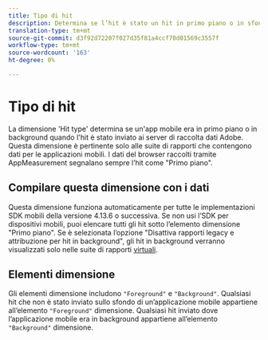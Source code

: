 ```yaml
---
title: Tipo di hit
description: Determina se l’hit è stato un hit in primo piano o in sfondo.
translation-type: tm+mt
source-git-commit: d3f92d72207f027d35f81a4ccf70d01569c3557f
workflow-type: tm+mt
source-wordcount: '163'
ht-degree: 0%

---
```



# Tipo di hit

La dimensione &#39;Hit type&#39; determina se un&#39;app mobile era in primo piano o in background quando l&#39;hit è stato inviato ai server di raccolta dati Adobe. Questa dimensione è pertinente solo alle suite di rapporti che contengono dati per le applicazioni mobili. I dati del browser raccolti tramite AppMeasurement segnalano sempre l’hit come &quot;Primo piano&quot;.

## Compilare questa dimensione con i dati

Questa dimensione funziona automaticamente per tutte le implementazioni SDK mobili della versione 4.13.6 o successiva. Se non usi l’SDK per dispositivi mobili, puoi elencare tutti gli hit sotto l’elemento dimensione &quot;Primo piano&quot;. Se è selezionata l’opzione &quot;Disattiva rapporti legacy e attribuzione per hit in background&quot;, gli hit in background verranno visualizzati solo nelle suite di rapporti [virtuali](../vrs/vrs-mobile-visit-processing.md).

## Elementi dimensione

Gli elementi dimensione includono `"Foreground"` e `"Background"`. Qualsiasi hit che non è stato inviato sullo sfondo di un’applicazione mobile appartiene all’elemento `"Foreground"` dimensione. Qualsiasi hit inviato dove l’applicazione mobile era in background appartiene all’elemento `"Background"` dimensione.
